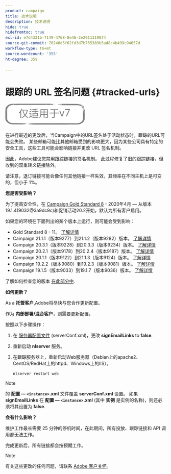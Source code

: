 ```yaml
---
product: campaign
title: 技术说明
description: 技术说明
hide: true
hidefromtoc: true
exl-id: e7d4331b-7149-4768-8e46-2e2911319074
source-git-commit: 70240d5f62fd3d7b755389b5ad8c4b499c94657d
workflow-type: tm+mt
source-wordcount: '355'
ht-degree: 35%

---
```


# 跟踪的 URL 签名问题 {#tracked-urls}

![](../../assets/v7-only.svg)

在进行最近的更改后，当Campaign中的URL签名处于活动状态时，跟踪的URL可能会失败。 某些邮箱可能比其他邮箱受到的影响更大，因为某些公司具有特定的安全工具，这些工具可能会影响链接并更改 URL 签名机制。

因此，Adobe建议您禁用跟踪链接的签名机制。 此过程修复了旧的跟踪链接，但收到的双重转义链接除外。

请注意，退订链接可能会像任何其他链接一样失效，其频率在不同主机上是可变的，但小于 1%。

**您是否受影响？**

为了提高安全性，在 [Campaign Gold Standard 8](../../rn/using/gold-standard.md#gs8) - 2020年4月 — 从版本19.1.4(9032@3a9dc9c)和促销活动20.2开始，默认为所有客户启用。

如果您的环境在下面列出的某个版本上运行，则可能会受到影响：

* Gold Standard 8 - 11。 [了解详情](../../rn/using/gold-standard.md#gs-8)
* Campaign 21.1.1（版本9277）到21.1.2（版本9282）版本。 [了解详情](../../rn/using/latest-release.md)
* Campaign 20.3.1（版本9228）到20.3.3（版本9234）版本。 [了解详情](../../rn/using/release--2020.md#release-20-3)
* Campaign 20.2.1（版本9178）到20.2.4（版本9187）版本。 [了解详情](../../rn/using/release--2020.md#release-20-2)
* Campaign 20.1.1（版本9122）到21.1.3（版本9124）版本。 [了解详情](../../rn/using/release--2020.md#release-20-1)
* Campaign 19.2.2（版本9080）到19.2.3（版本9081）版本。 [了解详情](../../rn/using/release--2019.md#release-19-2)
* Campaign 19.1.5（版本9033）到19.1.7（版本9036）版本。 [了解详情](../../rn/using/release--2019.md#release-19-1)


了解如何检查您的版本 [在此部分中](../../platform/using/launching-adobe-campaign.md#getting-your-campaign-version).

**如何更新？**

As a **托管客户**,Adobe将尽快与您合作更新配置。

作为 **内部部署/混合客户**，则需要更新配置。

按照以下步骤操作：

1. 在 [服务器配置文件](../../installation/using/the-server-configuration-file.md) (serverConf.xml)，更改 **signEmailLinks** to **false**.
1. 重新启动 **nlserver** 服务。
1. 在跟踪服务器上，重新启动Web服务器（Debian上的apache2、CentOS/RedHat上的httpd、Windows上的IIS）。

   ```
   nlserver restart web
   ```

>[!NOTE]
>
>的 **配置 — `<instance>`.xml** 文件覆盖 **serverConf.xml** 设置。 如果 **signEmailLinks** 在  **配置 — `<instance>`.xml** (其中 **实例** 是实例的名称)，则还必须将其设置为 **false**.

**会有什么影响？**

维护工作最长需要 25 分钟的停机时间，在此期间，所有投放、跟踪链接和 API 调用都无法工作。

完成更新后，所有链接都会按预期工作。

>[!NOTE]
>
>有关这些更改的任何问题，请联系 [Adobe 客户关怀](https://helpx.adobe.com/cn/enterprise/admin-guide.html/enterprise/using/support-for-experience-cloud.ug.html)。
